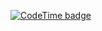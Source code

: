 [![CodeTime badge](https://img.shields.io/endpoint?style=for-the-badge&url=https%3A%2F%2Fapi.codetime.dev%2Fshield%3Fid%3D23255%26project%3D%26in%3D2592000000)](https://codetime.dev)
